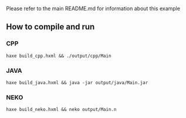 Please refer to the main README.md for information about this example

## How to compile and run

### CPP
````haxe build_cpp.hxml && ./output/cpp/Main````

### JAVA
````haxe build_java.hxml && java -jar output/java/Main.jar````

### NEKO
````haxe build_neko.hxml && neko output/Main.n````
